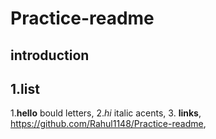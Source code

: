 # Practice-readme
## introduction 
## 1.list

1.**hello** bould letters,
2.*hi* italic acents,
3. **links**,
<https://github.com/Rahul1148/Practice-readme>,

